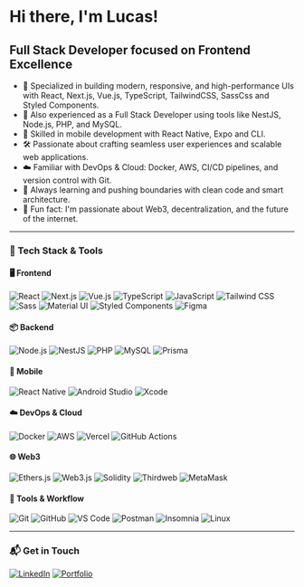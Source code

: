 # Hi there, I'm Lucas!

## Full Stack Developer focused on Frontend Excellence

- 🎯 Specialized in building modern, responsive, and high-performance UIs with React, Next.js, Vue.js, TypeScript, TailwindCSS, SassCss and Styled Components.
- 🧩 Also experienced as a Full Stack Developer using tools like NestJS, Node.js, PHP, and MySQL.
- 📱 Skilled in mobile development with React Native, Expo and CLI.
- 🛠️ Passionate about crafting seamless user experiences and scalable web applications.
- ☁️ Familiar with DevOps & Cloud: Docker, AWS, CI/CD pipelines, and version control with Git.
- 🧠 Always learning and pushing boundaries with clean code and smart architecture.
- 🎱 Fun fact: I'm passionate about Web3, decentralization, and the future of the internet.

---

### 🧩 Tech Stack & Tools

#### 🖥️ Frontend
![React](https://img.shields.io/badge/-React-61DAFB?style=flat-square&logo=react)
![Next.js](https://img.shields.io/badge/-Next.js-000000?style=flat-square&logo=next.js)
![Vue.js](https://img.shields.io/badge/-Vue.js-4FC08D?style=flat-square&logo=vue.js&logoColor=ffffff)
![TypeScript](https://img.shields.io/badge/-TypeScript-3178C6?style=flat-square&logo=typescript&logoColor=ffffff)
![JavaScript](https://img.shields.io/badge/-JavaScript-F7DF1C?style=flat-square&logo=javascript&logoColor=000)
![Tailwind CSS](https://img.shields.io/badge/-TailwindCSS-38B2AC?style=flat-square&logo=tailwind-css)
![Sass](https://img.shields.io/badge/-Sass-CC6699?style=flat-square&logo=sass&logoColor=ffffff)
![Material UI](https://img.shields.io/badge/-MUI-007FFF?style=flat-square&logo=mui&logoColor=ffffff)
![Styled Components](https://img.shields.io/badge/-Styled%20Components-db7093?style=flat-square&logo=styled-components&logoColor=ffffff)
![Figma](https://img.shields.io/badge/-Figma-F24E1E?style=flat-square&logo=figma)

#### 📦 Backend
![Node.js](https://img.shields.io/badge/-Node.js-339933?style=flat-square&logo=node.js&logoColor=ffffff)
![NestJS](https://img.shields.io/badge/-NestJS-E0234E?style=flat-square&logo=nestjs&logoColor=ffffff)
![PHP](https://img.shields.io/badge/-PHP-777BB4?style=flat-square&logo=php&logoColor=ffffff)
![MySQL](https://img.shields.io/badge/-MySQL-00758F?style=flat-square&logo=mysql&logoColor=ffffff)
![Prisma](https://img.shields.io/badge/-Prisma-2D3748?style=flat-square&logo=prisma)

#### 📱 Mobile
![React Native](https://img.shields.io/badge/-React%20Native-61DAFB?style=flat-square&logo=react)
![Android Studio](https://img.shields.io/badge/-Android%20Studio-3DDC84?style=flat-square&logo=android-studio&logoColor=ffffff)
![Xcode](https://img.shields.io/badge/-Xcode-147EFB?style=flat-square&logo=xcode&logoColor=ffffff)

#### ☁️ DevOps & Cloud
![Docker](https://img.shields.io/badge/-Docker-2496ED?style=flat-square&logo=docker&logoColor=ffffff)
![AWS](https://img.shields.io/badge/-AWS-232F3E?style=flat-square&logo=amazon-aws&logoColor=ffffff)
![Vercel](https://img.shields.io/badge/-Vercel-000000?style=flat-square&logo=vercel&logoColor=ffffff)
![GitHub Actions](https://img.shields.io/badge/-GitHub%20Actions-2088FF?style=flat-square&logo=github-actions&logoColor=ffffff)

#### 🌐 Web3
![Ethers.js](https://img.shields.io/badge/-Ethers.js-4E6EFD?style=flat-square&logo=ethers&logoColor=white)
![Web3.js](https://img.shields.io/badge/-Web3.js-F16822?style=flat-square&logo=web3dotjs&logoColor=white)
![Solidity](https://img.shields.io/badge/-Solidity-363636?style=flat-square&logo=solidity)
![Thirdweb](https://img.shields.io/badge/-Thirdweb-000000?style=flat-square&logo=thirdweb)
![MetaMask](https://img.shields.io/badge/-MetaMask-F6851B?style=flat-square&logo=metamask&logoColor=white)

#### 🧰 Tools & Workflow
![Git](https://img.shields.io/badge/-Git-F05032?style=flat-square&logo=git&logoColor=ffffff)
![GitHub](https://img.shields.io/badge/-GitHub-181717?style=flat-square&logo=github)
![VS Code](https://img.shields.io/badge/-VS%20Code-007ACC?style=flat-square&logo=visual-studio-code&logoColor=ffffff)
![Postman](https://img.shields.io/badge/-Postman-FF6C37?style=flat-square&logo=postman&logoColor=ffffff)
![Insomnia](https://img.shields.io/badge/-Insomnia-4000BF?style=flat-square&logo=insomnia&logoColor=ffffff)
![Linux](https://img.shields.io/badge/-Linux-FCC624?style=flat-square&logo=linux&logoColor=000)

---

### 📬 Get in Touch

[![LinkedIn](https://img.shields.io/badge/-LinkedIn-0077B5?style=flat-square&logo=linkedin&logoColor=ffffff)](https://www.linkedin.com/in/lucas-gomes-vieira-a6ba1223a/)
[![Portfolio](https://img.shields.io/badge/-Portfolio-000000?style=flat-square&logo=vercel&logoColor=ffffff)](https://lucasgomesv5.github.io/lucasdev.github.io/)
